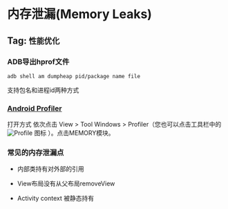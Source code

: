 # 内存泄漏(Memory Leaks)

Tag: <code>性能优化</code>
---

### ADB导出hprof文件

    adb shell am dumpheap pid/package name file
    
支持包名和进程id两种方式

### [Android Profiler](https://developer.android.com/studio/profile/memory-profiler)

  打开方式 依次点击 View > Tool Windows > Profiler（您也可以点击工具栏中的 ![Profile](https://developer.android.com/studio/images/buttons/toolbar-android-profiler.png) 图标 ）。点击MEMORY模块。
  
### 常见的内存泄漏点

  - 内部类持有对外部的引用
  
  - View布局没有从父布局removeView
  
  - Activity context 被静态持有
